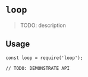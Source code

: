 # `loop`

> TODO: description

## Usage

```
const loop = require('loop');

// TODO: DEMONSTRATE API
```
